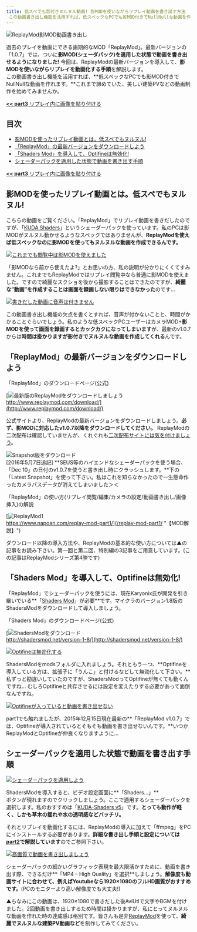 ```yaml
---
title: 低スペでも影付きヌルヌル動画! 影MODを使いながらリプレイ動画を書き出す方法
 この動画書き出し機能を活用すれば、低スペックなPCでも影MOD付きでNullNullな動画を作れます。これまで諦めていた、美しい建築PVなどの動画制作を始めてみませんか。
---
```


![ReplayMod影MOD動画書き出し](https://cdn-ak.f.st-hatena.com/images/fotolife/s/sasigume/20210208/20210208164750.png)

過去のプレイを動画にできる画期的なMOD「ReplayMod」。最新バージョンの「1.0.7」では、ついに**影MOD(シェーダパック)を適用した状態で動画を書き出せるようになりました!** 今回は、ReplayModの最新バージョンを導入して、**影MODを使いながらリプレイを動画化する手順**を解説します。  
この動画書き出し機能を活用すれば、**低スペックなPCでも影MOD付きでNullNullな動画を作れます。**これまで諦めていた、美しい建築PVなどの動画制作を始めてみませんか。

[**<< part3** リプレイ内に画像を貼り付ける](/replay-mod-part1/ "【MOD解説】")

## 目次

*   [影MODを使ったリプレイ動画とは。低スペでもヌルヌル!](#about)
*   [「ReplayMod」の最新バージョンをダウンロードしよう](#rm-inst)
*   [「Shaders Mod」を導入して、Optifineは無効化!](#install)
*   [シェーダーパックを適用した状態で動画を書き出す手順](#render)

[**<< part3** リプレイ内に画像を貼り付ける](/replay-mod-part1/ "【MOD解説】")

## 影MODを使ったリプレイ動画とは。低スペでもヌルヌル!

こちらの動画をご覧ください。「ReplayMod」でリプレイ動画を書きだしたのですが、「[KUDA Shaders](http://www.minecraftforum.net/forums/mapping-and-modding/minecraft-mods/1293662-kuda-shaders-v6-0-82-beta-update-november-3th-2015)」というシェーダーパックを使っています。私のPCは影MODがヌルヌル動かせるようなスペックではありませんが、**ReplayModを使えば低スペックなのに影MODを使ってもヌルヌルな動画を作成できるんです。**

[![これまでも閲覧中は影MODを使えました](https://cdn-ak.f.st-hatena.com/images/fotolife/s/sasigume/20210208/20210208133431.png)](#3/8/38119743.png "これまでも閲覧中は影MODを使えました")

「影MODなら前から使えたよ?」とお思いの方、私の説明が分かりにくくてすみません。これまでもReplayModではリプレイ閲覧中なら普通に影MODを使えました。ですので綺麗なスクショを後から撮影することはできたのですが、**綺麗な”動画”を作成することは画面を録画しない限りはできなかった**のです…

[![書きだした動画に音声は付きません](https://cdn-ak.f.st-hatena.com/images/fotolife/s/sasigume/20210208/20210208160049.jpg)](#c/1/c19c64bc.jpg "書きだした動画に音声は付きません")

この動画書き出し機能の欠点を書くとすれば、音声が付かないことと、時間がかかることぐらいでしょう。私のような低スペックPCユーザーはカメラMOD+**影MODを使って画面を録画するとカックカクになってしまいます**が、最新のv1.0.7からは**時間は掛かりますが影付きでヌルヌルな動画を作成してくれる**んです。

## 「ReplayMod」の最新バージョンをダウンロードしよう

「ReplayMod」のダウンロードページ(公式)

[![最新版のReplayModをダウンロードしましょう](https://cdn-ak.f.st-hatena.com/images/fotolife/s/sasigume/20210208/20210208161441.jpg)  
http://www.replaymod.com/download/](http://www.replaymod.com/download/)

公式サイトより、ReplayModの最新バージョンをダウンロードしましょう。**必ず、影MODに対応したv1.0.7以降をダウンロードしてください。** ReplayModの二次配布は確認していませんが、くれぐれも[二次配布サイトには気を付けましょう](https://www.napoan.com/stop-mod-reposts/)。

![Snapshot版をダウンロード](https://cdn-ak.f.st-hatena.com/images/fotolife/s/sasigume/20210208/20210208111831.jpg)  
\[2016年5月7日追記\] **SEUS等のハイエンドなシェーダーパックを使う場合、「Dec 10」の日付のv1.0.7を使うと書き出し時にクラッシュします。**下の「Latest Snapshot」を使って下さい。私はこれを知らなかったので一生懸命作ったカメラパスデータが消えてしまいました＞＜

「ReplayMod」の使い方(リプレイ閲覧/編集/カメラの設定/動画書き出し/画像挿入)の解説

[![ReplayMod1](https://cdn-ak.f.st-hatena.com/images/fotolife/s/sasigume/20210208/20210208135735.png)  
https://www.napoan.com/replay-mod-part1/](/replay-mod-part1/ "【MOD解説】")

ダウンロード以降の導入方法や、ReplayModの基本的な使い方については▲の記事をお読み下さい。第一回と第二回、特別編の3記事をご用意しています。(この記事はReplayModシリーズ第4弾です)

## 「Shaders Mod」を導入して、Optifineは無効化!

「ReplayMod」でシェーダーパックを使うには、現在Karyonix氏が開発を引き継いでいる**「[Shaders Mod](http://www.minecraftforum.net/forums/mapping-and-modding/minecraft-mods/1286604-shaders-mod-updated-by-karyonix)」が必要**です。マイクラのバージョン1.8版のShadersModをダウンロードして導入しましょう。

「Shaders Mod」のダウンロードページ(公式)

[![ShadersModをダウンロード](https://cdn-ak.f.st-hatena.com/images/fotolife/s/sasigume/20210208/20210208160213.jpg)  
http://shadersmod.net/version-1-8/](http://shadersmod.net/version-1-8/)

[![Optifineは無効化する](https://cdn-ak.f.st-hatena.com/images/fotolife/s/sasigume/20210208/20210208133419.jpg)](#3/7/37b53a8b.jpg "Optifineは無効化する")

ShadersModをmodsフォルダに入れましょう。それともう一つ、**Optifineを導入している方は、拡張子に「うんこ」と付けるなどして無効化して下さい。**私ずっと勘違いしていたのですが、ShadersModってOptifineが無くても動くんですね… むしろOptifineと共存させるには設定を変えたりする必要があって面倒なんですね。

[![Optifineが入っていると動画を書き出せない](https://cdn-ak.f.st-hatena.com/images/fotolife/s/sasigume/20210208/20210208161300.png)](#c/e/ce4136be.png "Optifineが入っていると動画を書き出せない")

part1でも触れましたが、2015年12月15日現在最新の**「ReplayMod v1.0.7」では、Optifineが導入されているとそもそも動画を書き出せないんです。**いつかReplayModとOptifineが仲良くなりますように…

## シェーダーパックを適用した状態で動画を書き出す手順

[![シェーダーパックを適用しよう](https://cdn-ak.f.st-hatena.com/images/fotolife/s/sasigume/20210208/20210208152954.png)](#a/3/a32309ce.png "シェーダーパックを適用しよう")

ShadersModを導入すると、ビデオ設定画面に**「Shaders…」**  
ボタンが現れますのでクリックしましょう。ここで適用するシェーダーパックを選択します。私のおすすめは「[KUDA-Shaders v5](http://dedelner.net/choosedownload/)」です。**とっても動作が軽く、しかも草木の揺れや水の透明感などバッチリ。**

それとリプレイを動画化するには、ReplayModの導入に加えて「ffmpeg」をPCにインストールする必要があります。**詳細な書き出し手順と設定については[part2](/replay-mod-part2/)で解説しています**のでご参照下さい。

[![高画質で動画を書き出しましょう](https://cdn-ak.f.st-hatena.com/images/fotolife/s/sasigume/20210208/20210208145238.png)](#7/f/7f7c20a5.png "高画質で動画を書き出しましょう")

シェーダーパックの細かいグラフィック表現を最大限活かすために、動画を書き出す際、できるだけ**「MP4 – High Quality」を選択**しましょう。**解像度も動画サイトに合わせて、例えばYoutubeなら1920×1080のフルHD画質がおすすめです。**(PCのモニターより高い解像度でも大丈夫!)

▲ちなみにこの動画は、1920×1080で書きだした後AviUtlで文字やBGMを付けました。2回動画を書き出しするため時間は掛かりますが、私にとってヌルヌルな動画を作れた時の達成感は格別です。皆さんも是非[ReplayMod](http://www.replaymod.com)を使って、**綺麗でヌルヌルな建築PV動画など**を制作してみてください。
